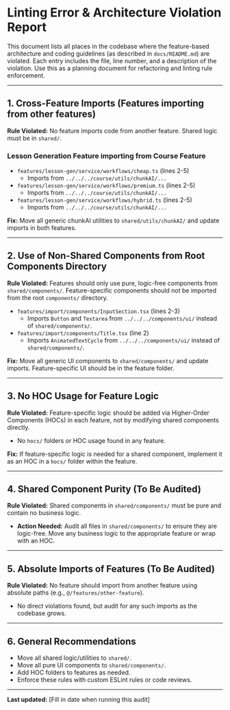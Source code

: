 # Linting Error & Architecture Violation Report

This document lists all places in the codebase where the feature-based architecture and coding guidelines (as described in `docs/README.md`) are violated. Each entry includes the file, line number, and a description of the violation. Use this as a planning document for refactoring and linting rule enforcement.

---

## 1. Cross-Feature Imports (Features importing from other features)

**Rule Violated:** No feature imports code from another feature. Shared logic must be in `shared/`.

### Lesson Generation Feature importing from Course Feature

- `features/lesson-gen/service/workflows/cheap.ts` (lines 2-5)
  - Imports from `../../../course/utils/chunkAI/...`
- `features/lesson-gen/service/workflows/premium.ts` (lines 2-5)
  - Imports from `../../../course/utils/chunkAI/...`
- `features/lesson-gen/service/workflows/hybrid.ts` (lines 2-5)
  - Imports from `../../../course/utils/chunkAI/...`

**Fix:** Move all generic chunkAI utilities to `shared/utils/chunkAI/` and update imports in both features.

---

## 2. Use of Non-Shared Components from Root Components Directory

**Rule Violated:** Features should only use pure, logic-free components from `shared/components/`. Feature-specific components should not be imported from the root `components/` directory.

- `features/import/components/InputSection.tsx` (lines 2-3)
  - Imports `Button` and `Textarea` from `../../../components/ui/` instead of `shared/components/`.
- `features/import/components/Title.tsx` (line 2)
  - Imports `AnimatedTextCycle` from `../../../components/ui/` instead of `shared/components/`.

**Fix:** Move all generic UI components to `shared/components/` and update imports. Feature-specific UI should be in the feature folder.

---

## 3. No HOC Usage for Feature Logic

**Rule Violated:** Feature-specific logic should be added via Higher-Order Components (HOCs) in each feature, not by modifying shared components directly.

- No `hocs/` folders or HOC usage found in any feature.

**Fix:** If feature-specific logic is needed for a shared component, implement it as an HOC in a `hocs/` folder within the feature.

---

## 4. Shared Component Purity (To Be Audited)

**Rule Violated:** Shared components in `shared/components/` must be pure and contain no business logic.

- **Action Needed:** Audit all files in `shared/components/` to ensure they are logic-free. Move any business logic to the appropriate feature or wrap with an HOC.

---

## 5. Absolute Imports of Features (To Be Audited)

**Rule Violated:** No feature should import from another feature using absolute paths (e.g., `@/features/other-feature`).

- No direct violations found, but audit for any such imports as the codebase grows.

---

## 6. General Recommendations

- Move all shared logic/utilities to `shared/`.
- Move all pure UI components to `shared/components/`.
- Add HOC folders to features as needed.
- Enforce these rules with custom ESLint rules or code reviews.

---

**Last updated:** [Fill in date when running this audit] 